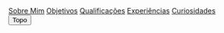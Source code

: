 <!DOCTYPE html>
<html lang="en">
<head>
	<title>Marcos José</title>
	<meta charset="utf-8">
	<meta name="viewport" content="width=device-width, initial-scale=1, shrink-to-fit=no">
	<link href="https://fonts.googleapis.com/css?family=Gentium+Book+Basic|Libre+Baskerville" rel="stylesheet">
	<link rel="stylesheet" href="https://stackpath.bootstrapcdn.com/bootstrap/4.1.1/css/bootstrap.min.css" integrity="sha384-WskhaSGFgHYWDcbwN70/dfYBj47jz9qbsMId/iRN3ewGhXQFZCSftd1LZCfmhktB" crossorigin="anonymous">
	<link rel="stylesheet" type="text/css" href="css.css">
	<link rel="icon" href="media/flaticon/Soul_of_the_Lords.png">
</head>

<body>
	<div class="menu" id="menuTopo">
		<a href="#sobreMim" class="active">Sobre Mim</a>
		<a href="#objetivos">Objetivos</a>
		<a href="#qualificações">Qualificações</a>
		<a href="#experiências">Experiências</a>
		<a href="#curiosidades">Curiosidades</a>
		<a href="javascript:void(0);" class="icon" onclick="myFunction()">
	    <i class="fa fa-bars"></i>
		</a>
	</div>
	<button onclick="topFunction()" id="botao">Topo</button>
	<script type="text/javascript">
		window.onscroll = function() {scrollFunction()};

	function scrollFunction() {
		if (document.body.scrollTop > 20 || document.documentElement.scrollTop > 20) {
			document.getElementById("botao").style.display = "block";
		} else {
			document.getElementById("botao").style.display = "none";
		}
	}
	function topFunction() {
		document.body.scrollTop = 0;
		document.documentElement.scrollTop = 0;
	}
	</script>
	<div id="fundoPreto" class="container">
		<section id="sobreMim" class="row">
			<div id="titleBox1" class="titleBox" class="col-md-12">
				Sobre Mim
			</div>
			<div id="whiteSquare1" class="whiteSquare" class="col-sm-12 col-md-5">
				<img id="perfil" src="media/img/foto2.png"><br><br>
				Marcos José Pimentel Salles<br>
				17 anos<br>
				Nasci 12/07/2000<br>
				mjps240@gmail.com<br>
				(37)99985-3023<br>
				<!-- <a href="default.asp">
  <img src="smiley.gif" alt="HTML tutorial" style="width:42px;height:42px;border:0;">
</a> -->
				<a href="https://www.facebook.com/marcosjose.pimentelsalles">
					<img class="logos" src="media/flaticon/facebook.png">
				</a>
				<a href="https://www.instagram.com/dodoreptil/?hl=pt-br">
					<img class="logos" src="media/flaticon/instagram.png">
				</a>
			</div>
			<div id="textopg1" class="col-sm-12 col-md-7 texto">
				Sou Marcos José Pimentel Salles, estou cursando Ciência da Computação na 
				UFLA e sou Trainee da Comp. Júnior. Como quase todos do meu curso, gosto de 
				jogos, animes e séries.
				<br><br>
				Tenho interesse em desenvolver pesquisas na área de inteligência artificial,
				e também em dia me tornar um desenvolvedor de aplicativos e jogos.
			</div>
		</section>
		<section id="objetivos" class="container">
			<div class="row" >
			<div id="titleBox2" class="titleBox">
				Objetivos
			</div>
				<div id="coluna1pg2" class="col-sm-12 col-md-6 col-lg-3">
					<div id="texto1pg2" class="texto coluna1pg2">
						<img class="imgpg2" src="media/flaticon/website.png">
						<br>
						<br class="extra">
						<br class="extra2">
						Entrar pra Comp. Jr., e
						ajudar no que for
						necessário
					</div>
					<div id="texto3pg2" class="texto coluna1pg2">
						<img class="imgpg2" src="media/flaticon/computer.png">
						<br>
						<br id="extra2">
						<br class="extra">
						Me formar como
						programador
					</div>
				</div>
				<div id="coluna2pg2" class="col-sm-12 col-md-6 col-lg-3">
					<div id="texto2pg2" class="texto coluna2pg2">
						<img class="imgpg2" src="media/flaticon/brain.png">
						<br>
						<br class="extra">
						<br class="extra2">
						Ganhar experência para
						que eu possa fazer cada vez
						mais
					</div>
					<div id="texto4pg2" class="texto coluna2pg2">
						<img class="imgpg2" src="media/flaticon/notebook.png">
						<br>
						<br class="extra">
						<br class="extra2">
						Fazer ao menos um
						mangá, uma animação e
						um jogo
					</div>
				</div>
				<div id="whiteSquare2" class="whiteSquare" class="col-sm-12 col-md-6">
					<img class="whiteSquare" src="media/img/bonfire.gif">
				</div>
			</div>
		</section>
		<section id="qualificações" class="row">
			<div id="titleBox3" class="titleBox">
				Qualificações
			</div>
			<div id="whiteSquare3" class="whiteSquare" class="col-sm-12 col-md-12 col-lg-5">
				<img class="whiteSquare2" src="media/img/doll2.gif">
			</div>
			<div id="textopg3" class="col-sm-12 col-md-12 col-lg-7 texto">
				Cursei a primeira metade do Ensino Fundamental II no Colégio Dom
				Belchior, depois me transferi para o Colégio Losango, onde permaneci até a
				conclusão do Ensino Médio
				<br><br>
				Durante o período do início do Ensino Fundamental II até o segundo ano do 
				Ensino Médio, fiz um curso de Inglês no CCAA.
				<br><br>
				Logo após o término do Ensino Médio, eu já me engressei na UFLA, no curso 
				de Ciência da Computação, do qual eu sou calouro.
			</div>
		</section>
		<section id="experiências" class="row">
			<div id="titleBox4" class="titleBox">
				Experiências
			</div>
			<div id="textospg4" class="col-sm-12 col-md-7">
				<div id="texto1pg4" class="texto textospg4">
					Detenho uma razoável experiência com programação em C++
				</div>
				<div id="texto2pg4" class="texto textospg4">
					Tenho um breve conhecimento de Design
				</div>
				<div id="texto3pg4" class="texto textospg4">
					Estou apendendo a programar em HTML/CSS
				</div>
			</div>
			<div id="whiteSquare4" class="whiteSquare" class="col-sm-12 col-md-5">
				<img class="whiteSquare" src="media/img/catarina.gif">
			</div>
		</section>
		<section id="curiosidades" class="row">
			<div id="titleBox5" class="titleBox">
				Curiosidades
			</div>
			<div id="texto1pg5" class="texto colunapg5 col-sm-6 col-md-6 col-lg-3">
				<h4>Jogos favoritos</h4>
				<br><br>
				Skyrim<br><br>
				Dark Souls<br><br>
				Dragon Quest8<br><br>
				Undertale<br><br>
				Paladins
			</div>
			<div id="texto2pg5" class="texto colunapg5 col-sm-6 col-md-6 col-lg-3">
				<h4>Mangás que gosto</h4>
				<br><br>
				Berserk<br><br>
				Fullmetal Alchemist<br><br>
				HunterXHunter<br><br>
				Nanatsu no Taizai<br><br>
				Goblin Slayer
			</div>
			<div id="texto3pg5" class="texto colunapg5 col-sm-6 col-md-6 col-lg-3">
				<h4>Webtoons</h4>
				<br><br>
				Unordinary<br><br>
				Bastard<br><br>
				Tower of God<br><br>
				God of Highschool<br><br>
				Dice
			</div>
			<div id="texto4pg5" class="texto colunapg5 col-sm-6 col-md-6 col-lg-3">
				<h4>Cartoons</h4>
				<br><br>
				Wakfu<br><br>
				Gumball<br><br>
				Adventure Time<br><br>
				Rick and Morty<br><br>
				Bravest Warriors
			</div>
		</section>
	</div>
</body>

</html>
